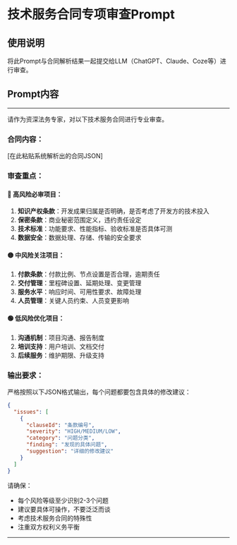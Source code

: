 # 技术服务合同专项审查Prompt

## 使用说明
将此Prompt与合同解析结果一起提交给LLM（ChatGPT、Claude、Coze等）进行审查。

## Prompt内容

---

请作为资深法务专家，对以下技术服务合同进行专业审查。

### 合同内容：
[在此粘贴系统解析出的合同JSON]

### 审查重点：

#### 🔴 高风险必审项目：
1. **知识产权条款**：开发成果归属是否明确，是否考虑了开发方的技术投入
2. **保密条款**：商业秘密范围定义，违约责任设定
3. **技术标准**：功能要求、性能指标、验收标准是否具体可测
4. **数据安全**：数据处理、存储、传输的安全要求

#### 🟡 中风险关注项目：
1. **付款条款**：付款比例、节点设置是否合理，逾期责任
2. **交付管理**：里程碑设置、延期处理、变更管理
3. **服务水平**：响应时间、可用性要求、故障处理
4. **人员管理**：关键人员约束、人员变更影响

#### 🟢 低风险优化项目：
1. **沟通机制**：项目沟通、报告制度
2. **培训支持**：用户培训、文档交付
3. **后续服务**：维护期限、升级支持

### 输出要求：
严格按照以下JSON格式输出，每个问题都要包含具体的修改建议：

```json
{
  "issues": [
    {
      "clauseId": "条款编号",
      "severity": "HIGH/MEDIUM/LOW",
      "category": "问题分类",
      "finding": "发现的具体问题",
      "suggestion": "详细的修改建议"
    }
  ]
}
```

请确保：
- 每个风险等级至少识别2-3个问题
- 建议要具体可操作，不要泛泛而谈
- 考虑技术服务合同的特殊性
- 注重双方权利义务平衡

---